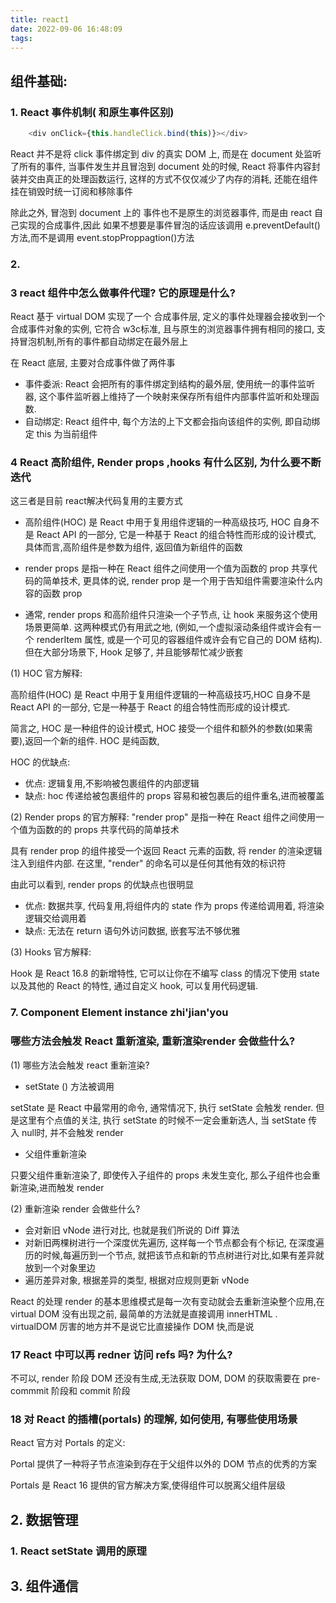 ```yaml
---
title: react1
date: 2022-09-06 16:48:09
tags:
---
```


## 组件基础:

### 1. React 事件机制( 和原生事件区别)

```js
    <div onClick={this.handleClick.bind(this)}></div>
```
React 并不是将 click 事件绑定到 div 的真实 DOM 上, 而是在 document 处监听了所有的事件, 当事件发生并且冒泡到 document 处的时候, React 将事件内容封装并交由真正的处理函数运行, 这样的方式不仅仅减少了内存的消耗, 还能在组件挂在销毁时统一订阅和移除事件

除此之外, 冒泡到 document 上的 事件也不是原生的浏览器事件, 而是由 react 自己实现的合成事件,因此 如果不想要是事件冒泡的话应该调用 e.preventDefault() 方法,而不是调用 event.stopProppagtion()方法


### 2. 



### 3 react 组件中怎么做事件代理? 它的原理是什么?

React 基于 virtual DOM 实现了一个 合成事件层, 定义的事件处理器会接收到一个合成事件对象的实例, 它符合 w3c标准, 且与原生的浏览器事件拥有相同的接口, 支持冒泡机制,所有的事件都自动绑定在最外层上

在 React 底层, 主要对合成事件做了两件事
* 事件委派: React 会把所有的事件绑定到结构的最外层, 使用统一的事件监听器, 这个事件监听器上维持了一个映射来保存所有组件内部事件监听和处理函数.
* 自动绑定: React 组件中, 每个方法的上下文都会指向该组件的实例, 即自动绑定 this 为当前组件
  
### 4 React 高阶组件, Render props ,hooks 有什么区别, 为什么要不断迭代

这三者是目前 react解决代码复用的主要方式

* 高阶组件(HOC) 是 React 中用于复用组件逻辑的一种高级技巧, HOC 自身不是 React API 的一部分, 它是一种基于 React 的组合特性而形成的设计模式, 具体而言,高阶组件是参数为组件, 返回值为新组件的函数
 
* render props 是指一种在 React 组件之间使用一个值为函数的 prop 共享代码的简单技术, 更具体的说, render prop 是一个用于告知组件需要渲染什么内容的函数 prop
* 通常, render props 和高阶组件只渲染一个子节点, 让 hook 来服务这个使用场景更简单. 这两种模式仍有用武之地, (例如,一个虚拟滚动条组件或许会有一个 renderItem 属性, 或是一个可见的容器组件或许会有它自己的 DOM 结构). 但在大部分场景下, Hook 足够了, 并且能够帮忙减少嵌套

(1) HOC 官方解释:

高阶组件(HOC) 是 React 中用于复用组件逻辑的一种高级技巧,HOC 自身不是 React API 的一部分, 它是一种基于 React 的组合特性而形成的设计模式. 

简言之, HOC 是一种组件的设计模式, HOC 接受一个组件和额外的参数(如果需要),返回一个新的组件. HOC 是纯函数,

HOC 的优缺点:
* 优点: 逻辑复用,不影响被包裹组件的内部逻辑
* 缺点: hoc 传递给被包裹组件的 props 容易和被包裹后的组件重名,进而被覆盖
  
(2) Render props 的官方解释:
 "render prop" 是指一种在 React 组件之间使用一个值为函数的的 props 共享代码的简单技术

 具有 render prop 的组件接受一个返回 React 元素的函数, 将 render 的渲染逻辑注入到组件内部. 在这里, "render" 的命名可以是任何其他有效的标识符

 由此可以看到, render props 的优缺点也很明显

 * 优点: 数据共享, 代码复用,将组件内的 state 作为 props 传递给调用着, 将渲染逻辑交给调用着
 * 缺点: 无法在 return 语句外访问数据, 嵌套写法不够优雅

(3) Hooks 官方解释:

Hook 是 React 16.8 的新增特性, 它可以让你在不编写 class 的情况下使用 state 以及其他的 React 的特性, 通过自定义 hook, 可以复用代码逻辑.


### 7. Component Element instance zhi'jian'you

### 哪些方法会触发 React 重新渲染, 重新渲染render 会做些什么?

(1) 哪些方法会触发 react 重新渲染?
* setState () 方法被调用
   
setState 是 React 中最常用的命令, 通常情况下, 执行 setState 会触发 render. 但是这里有个点值的关注, 执行 setState 的时候不一定会重新选人, 当 setState 传入 null时, 并不会触发 render

*  父组件重新渲染

只要父组件重新渲染了, 即使传入子组件的 props 未发生变化, 那么子组件也会重新渲染,进而触发  render 

(2) 重新渲染 render 会做些什么?
 * 会对新旧 vNode 进行对比, 也就是我们所说的 Diff 算法
 * 对新旧两棵树进行一个深度优先遍历, 这样每一个节点都会有个标记, 在深度遍历的时候,每遍历到一个节点, 就把该节点和新的节点树进行对比,如果有差异就放到一个对象里边
 * 遍历差异对象, 根据差异的类型, 根据对应规则更新 vNode
  
React 的处理 render 的基本思维模式是每一次有变动就会去重新渲染整个应用,在 virtual DOM 没有出现之前, 最简单的方法就是直接调用 innerHTML . virtualDOM 厉害的地方并不是说它比直接操作 DOM 快,而是说



### 17 React 中可以再 redner 访问 refs 吗? 为什么?


不可以, render 阶段 DOM 还没有生成,无法获取 DOM, DOM 的获取需要在 pre-commmit 阶段和 commit 阶段


### 18 对 React 的插槽(portals) 的理解, 如何使用, 有哪些使用场景

React 官方对 Portals 的定义:

Portal 提供了一种将子节点渲染到存在于父组件以外的 DOM 节点的优秀的方案

Portals 是 React 16 提供的官方解决方案,使得组件可以脱离父组件层级


## 2. 数据管理

### 1. React setState 调用的原理


## 3. 组件通信






